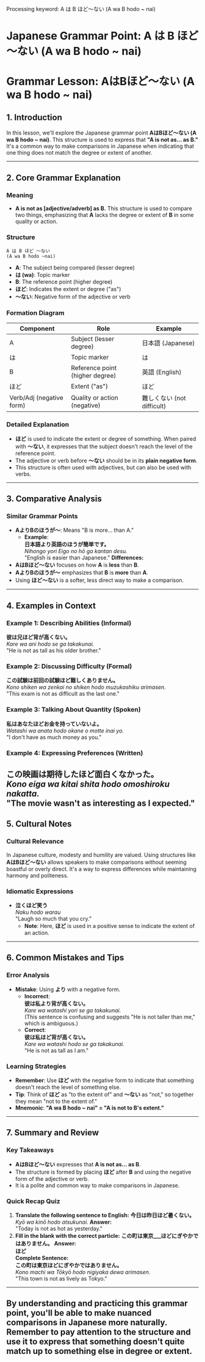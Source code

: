 Processing keyword: A は B ほど～ない (A wa B hodo ~ nai)
# Japanese Grammar Point: A は B ほど～ない (A wa B hodo ~ nai)
# Grammar Lesson: AはBほど～ない (A wa B hodo ~ nai)
## 1. Introduction
In this lesson, we'll explore the Japanese grammar point **AはBほど～ない (A wa B hodo ~ nai)**. This structure is used to express that **"A is not as... as B."** It's a common way to make comparisons in Japanese when indicating that one thing does not match the degree or extent of another.

---
## 2. Core Grammar Explanation
### Meaning
- **A is not as [adjective/adverb] as B.**
This structure is used to compare two things, emphasizing that **A** lacks the degree or extent of **B** in some quality or action.
### Structure
```plaintext
A は B ほど ～ない
(A wa B hodo ~nai)
```
- **A**: The subject being compared (lesser degree)
- **は (wa)**: Topic marker
- **B**: The reference point (higher degree)
- **ほど**: Indicates the extent or degree ("as")
- **～ない**: Negative form of the adjective or verb
### Formation Diagram
| Component | Role                       | Example                |
|-----------|----------------------------|------------------------|
| A         | Subject (lesser degree)    | 日本語 (Japanese)       |
| は        | Topic marker               | は                      |
| B         | Reference point (higher degree) | 英語 (English)  |
| ほど      | Extent ("as")              | ほど                    |
| Verb/Adj (negative form) | Quality or action (negative) | 難しくない (not difficult) |
### Detailed Explanation
- **ほど** is used to indicate the extent or degree of something. When paired with **～ない**, it expresses that the subject doesn't reach the level of the reference point.
- The adjective or verb before **～ない** should be in its **plain negative form**.
- This structure is often used with adjectives, but can also be used with verbs.
---
## 3. Comparative Analysis
### Similar Grammar Points
- **AよりBのほうが～**: Means "B is more... than A."
  - **Example**:  
    **日本語より英語のほうが簡単です。**  
    *Nihongo yori Eigo no hō ga kantan desu.*  
    "English is easier than Japanese."
**Differences:**
- **AはBほど～ない** focuses on how **A** is **less** than **B**.
- **AよりBのほうが～** emphasizes that **B** is **more** than **A**.
- Using **ほど～ない** is a softer, less direct way to make a comparison.
---
## 4. Examples in Context
### Example 1: Describing Abilities (Informal)
**彼は兄ほど背が高くない。**  
*Kare wa ani hodo se ga takakunai.*  
"He is not as tall as his older brother."
### Example 2: Discussing Difficulty (Formal)
**この試験は前回の試験ほど難しくありません。**  
*Kono shiken wa zenkai no shiken hodo muzukashiku arimasen.*  
"This exam is not as difficult as the last one."
### Example 3: Talking About Quantity (Spoken)
**私はあなたほどお金を持っていないよ。**  
*Watashi wa anata hodo okane o motte inai yo.*  
"I don't have as much money as you."
### Example 4: Expressing Preferences (Written)
**この映画は期待したほど面白くなかった。**  
*Kono eiga wa kitai shita hodo omoshiroku nakatta.*  
"The movie wasn't as interesting as I expected."
---
## 5. Cultural Notes
### Cultural Relevance
In Japanese culture, modesty and humility are valued. Using structures like **AはBほど～ない** allows speakers to make comparisons without seeming boastful or overly direct. It's a way to express differences while maintaining harmony and politeness.
### Idiomatic Expressions
- **泣くほど笑う**  
  *Naku hodo warau*  
  "Laugh so much that you cry."
  - **Note**: Here, **ほど** is used in a positive sense to indicate the extent of an action.
---
## 6. Common Mistakes and Tips
### Error Analysis
- **Mistake**: Using **より** with a negative form.
  - **Incorrect**:  
    **彼は私より背が高くない。**  
    *Kare wa watashi yori se ga takakunai.*  
    (This sentence is confusing and suggests "He is not taller than me," which is ambiguous.)
  - **Correct**:  
    **彼は私ほど背が高くない。**  
    *Kare wa watashi hodo se ga takakunai.*  
    "He is not as tall as I am."
### Learning Strategies
- **Remember**: Use **ほど** with the negative form to indicate that something doesn't reach the level of something else.
- **Tip**: Think of **ほど** as "to the extent of" and **～ない** as "not," so together they mean "not to the extent of."
- **Mnemonic**: **"A wa B hodo ~ nai" = "A is not to B's extent."**
---
## 7. Summary and Review
### Key Takeaways
- **AはBほど～ない** expresses that **A is not as... as B**.
- The structure is formed by placing **ほど** after **B** and using the negative form of the adjective or verb.
- It is a polite and common way to make comparisons in Japanese.
### Quick Recap Quiz
1. **Translate the following sentence to English:**
   **今日は昨日ほど暑くない。**  
   *Kyō wa kinō hodo atsukunai.*
   **Answer:**  
   "Today is not as hot as yesterday."
2. **Fill in the blank with the correct particle:**
   **この町は東京___ほどにぎやかではありません。**
   **Answer:**  
   **ほど**  
   **Complete Sentence:**  
   **この町は東京ほどにぎやかではありません。**  
   *Kono machi wa Tōkyō hodo nigiyaka dewa arimasen.*  
   "This town is not as lively as Tokyo."
---
By understanding and practicing this grammar point, you'll be able to make nuanced comparisons in Japanese more naturally. Remember to pay attention to the structure and use it to express that something doesn't quite match up to something else in degree or extent.
---

